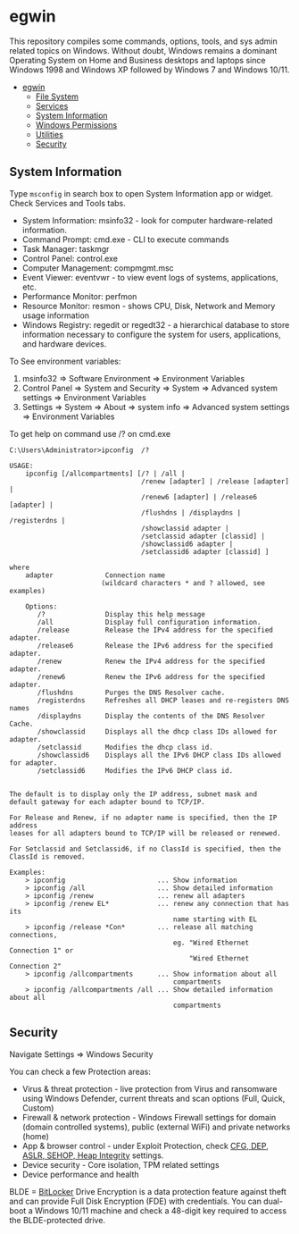 # egwin
This repository compiles some commands, options, tools, and sys admin related topics on Windows. Without doubt, Windows remains a dominant Operating System on Home and Business desktops and laptops since Windows 1998 and Windows XP followed by Windows 7 and Windows 10/11. 

* [egwin](#egwin)
  * [File System](#file-system)
  * [Services](#services)
  * [System Information](#system-information)
  * [Windows Permissions](#windows-permissions)
  * [Utilities](#utilities)
  * [Security](#security)
 


## System Information 

Type `msconfig` in search box to open System Information app or widget. Check Services and Tools tabs.   

* System Information: msinfo32 - look for computer hardware-related information.     
* Command Prompt: cmd.exe - CLI to execute commands    
* Task Manager: taskmgr    
* Control Panel: control.exe     
* Computer Management: compmgmt.msc    
* Event Viewer: eventvwr - to view event logs of systems, applications, etc.    
* Performance Monitor: perfmon   
* Resource Monitor: resmon - shows CPU, Disk, Network and Memory usage information    
* Windows Registry: regedit or regedt32 -  a hierarchical database to store information necessary to configure the system for users, applications, and hardware devices.    

To See environment variables:    
1. msinfo32 => Software Environment => Environment Variables   
2. Control Panel => System and Security => System => Advanced system settings => Environment Variables
3. Settings => System => About => system info => Advanced system settings => Environment Variables

To get help on command use /? on cmd.exe    

```
C:\Users\Administrator>ipconfig  /?

USAGE:
    ipconfig [/allcompartments] [/? | /all |
                                 /renew [adapter] | /release [adapter] |
                                 /renew6 [adapter] | /release6 [adapter] |
                                 /flushdns | /displaydns | /registerdns |
                                 /showclassid adapter |
                                 /setclassid adapter [classid] |
                                 /showclassid6 adapter |
                                 /setclassid6 adapter [classid] ]

where
    adapter             Connection name
                       (wildcard characters * and ? allowed, see examples)

    Options:
       /?               Display this help message
       /all             Display full configuration information.
       /release         Release the IPv4 address for the specified adapter.
       /release6        Release the IPv6 address for the specified adapter.
       /renew           Renew the IPv4 address for the specified adapter.
       /renew6          Renew the IPv6 address for the specified adapter.
       /flushdns        Purges the DNS Resolver cache.
       /registerdns     Refreshes all DHCP leases and re-registers DNS names
       /displaydns      Display the contents of the DNS Resolver Cache.
       /showclassid     Displays all the dhcp class IDs allowed for adapter.
       /setclassid      Modifies the dhcp class id.
       /showclassid6    Displays all the IPv6 DHCP class IDs allowed for adapter.
       /setclassid6     Modifies the IPv6 DHCP class id.


The default is to display only the IP address, subnet mask and
default gateway for each adapter bound to TCP/IP.

For Release and Renew, if no adapter name is specified, then the IP address
leases for all adapters bound to TCP/IP will be released or renewed.

For Setclassid and Setclassid6, if no ClassId is specified, then the ClassId is removed.

Examples:
    > ipconfig                       ... Show information
    > ipconfig /all                  ... Show detailed information
    > ipconfig /renew                ... renew all adapters
    > ipconfig /renew EL*            ... renew any connection that has its
                                         name starting with EL
    > ipconfig /release *Con*        ... release all matching connections,
                                         eg. "Wired Ethernet Connection 1" or
                                             "Wired Ethernet Connection 2"
    > ipconfig /allcompartments      ... Show information about all
                                         compartments
    > ipconfig /allcompartments /all ... Show detailed information about all
                                         compartments
```


## Security   

Navigate Settings => Windows Security   

You can check a few Protection areas:    
* Virus & threat protection - live protection from Virus and ransomware using Windows Defender, current threats and scan options (Full, Quick, Custom)    
* Firewall & network protection - Windows Firewall settings for domain (domain controlled systems), public (external WiFi) and private networks (home) 
* App & browser control - under Exploit Protection, check [CFG, DEP, ASLR, SEHOP, Heap Integrity](https://github.com/rks101/egwin/blob/main/windows-exploit-protection.png) settings. 
* Device security - Core isolation, TPM related settings 
* Device performance and health

BLDE = [BitLocker](https://learn.microsoft.com/en-us/windows/security/operating-system-security/data-protection/bitlocker/) Drive Encryption is a data protection feature against theft and can provide Full Disk Encryption (FDE) with credentials. You can dual-boot a Windows 10/11 machine and check a 48-digit key required to access the BLDE-protected drive.    

